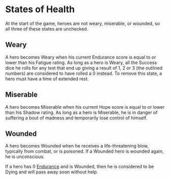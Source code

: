 # States of Health

At the start of the game, heroes are not weary, miserable, or wounded, so all three of these states are unchecked.

## Weary 

A hero becomes Weary when his current Endurance score is equal to or lower than his Fatigue rating.  As long as a hero is Weary, all the Success dice he rolls for any test that end up giving a result of 1, 2 or 3 (the outlined numbers) are considered to have rolled a 0 instead.  To remove this state, a hero must have a time of extended rest.

## Miserable

A hero becomes Miserable when his current Hope score is equal to or lower than his Shadow rating.  As long as a hero is Miserable, he is in danger of suffering a bout of madness and temporarily lose control of himself.

## Wounded

A hero becomes Wounded when he receives a life-threatening blow, typically from combat, or is poisoned.  If a Wounded hero is wounded again, he is unconscious.

If a hero has 0 [Endurance](endurance-hope.md) and is Wounded, then he is considered to be Dying and will pass away soon without help.
